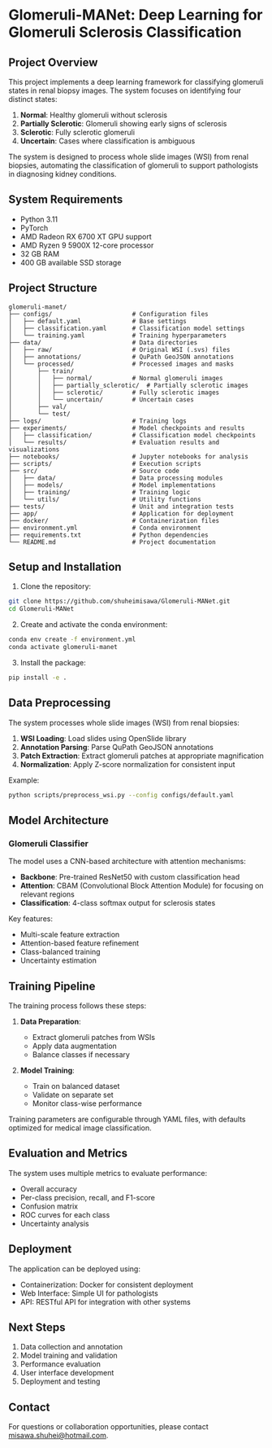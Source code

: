 # Glomeruli-MANet: Deep Learning for Glomeruli Sclerosis Classification

## Project Overview
This project implements a deep learning framework for classifying glomeruli states in renal biopsy images. The system focuses on identifying four distinct states:

1. **Normal**: Healthy glomeruli without sclerosis
2. **Partially Sclerotic**: Glomeruli showing early signs of sclerosis
3. **Sclerotic**: Fully sclerotic glomeruli
4. **Uncertain**: Cases where classification is ambiguous

The system is designed to process whole slide images (WSI) from renal biopsies, automating the classification of glomeruli to support pathologists in diagnosing kidney conditions.

## System Requirements
- Python 3.11
- PyTorch
- AMD Radeon RX 6700 XT GPU support
- AMD Ryzen 9 5900X 12-core processor
- 32 GB RAM
- 400 GB available SSD storage

## Project Structure
```
glomeruli-manet/
├── configs/                      # Configuration files
│   ├── default.yaml              # Base settings
│   ├── classification.yaml       # Classification model settings
│   └── training.yaml             # Training hyperparameters
├── data/                         # Data directories
│   ├── raw/                      # Original WSI (.svs) files
│   ├── annotations/              # QuPath GeoJSON annotations
│   └── processed/                # Processed images and masks
│       ├── train/
│       │   ├── normal/           # Normal glomeruli images
│       │   ├── partially_sclerotic/  # Partially sclerotic images
│       │   ├── sclerotic/        # Fully sclerotic images
│       │   └── uncertain/        # Uncertain cases
│       ├── val/
│       └── test/
├── logs/                         # Training logs
├── experiments/                  # Model checkpoints and results
│   ├── classification/           # Classification model checkpoints
│   └── results/                  # Evaluation results and visualizations
├── notebooks/                    # Jupyter notebooks for analysis
├── scripts/                      # Execution scripts
├── src/                          # Source code
│   ├── data/                     # Data processing modules
│   ├── models/                   # Model implementations
│   ├── training/                 # Training logic
│   └── utils/                    # Utility functions
├── tests/                        # Unit and integration tests
├── app/                          # Application for deployment
├── docker/                       # Containerization files
├── environment.yml               # Conda environment
├── requirements.txt              # Python dependencies
└── README.md                     # Project documentation
```

## Setup and Installation

1. Clone the repository:
```bash
git clone https://github.com/shuheimisawa/Glomeruli-MANet.git
cd Glomeruli-MANet
```

2. Create and activate the conda environment:
```bash
conda env create -f environment.yml
conda activate glomeruli-manet
```

3. Install the package:
```bash
pip install -e .
```

## Data Preprocessing
The system processes whole slide images (WSI) from renal biopsies:

1. **WSI Loading**: Load slides using OpenSlide library
2. **Annotation Parsing**: Parse QuPath GeoJSON annotations
3. **Patch Extraction**: Extract glomeruli patches at appropriate magnification
4. **Normalization**: Apply Z-score normalization for consistent input

Example:
```bash
python scripts/preprocess_wsi.py --config configs/default.yaml
```

## Model Architecture

### Glomeruli Classifier
The model uses a CNN-based architecture with attention mechanisms:

- **Backbone**: Pre-trained ResNet50 with custom classification head
- **Attention**: CBAM (Convolutional Block Attention Module) for focusing on relevant regions
- **Classification**: 4-class softmax output for sclerosis states

Key features:
- Multi-scale feature extraction
- Attention-based feature refinement
- Class-balanced training
- Uncertainty estimation

## Training Pipeline
The training process follows these steps:

1. **Data Preparation**:
   - Extract glomeruli patches from WSIs
   - Apply data augmentation
   - Balance classes if necessary

2. **Model Training**:
   - Train on balanced dataset
   - Validate on separate set
   - Monitor class-wise performance

Training parameters are configurable through YAML files, with defaults optimized for medical image classification.

## Evaluation and Metrics
The system uses multiple metrics to evaluate performance:
- Overall accuracy
- Per-class precision, recall, and F1-score
- Confusion matrix
- ROC curves for each class
- Uncertainty analysis

## Deployment
The application can be deployed using:
- Containerization: Docker for consistent deployment
- Web Interface: Simple UI for pathologists
- API: RESTful API for integration with other systems

## Next Steps
1. Data collection and annotation
2. Model training and validation
3. Performance evaluation
4. User interface development
5. Deployment and testing

## Contact
For questions or collaboration opportunities, please contact misawa.shuhei@hotmail.com.
